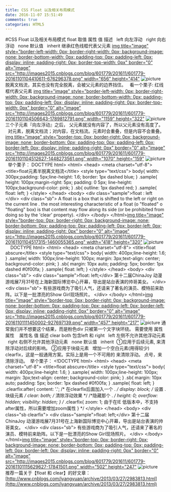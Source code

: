 ```yaml
---
title: CSS Float 以及相关布局模式
date: 2016-11-07 15:51:49
comments: true
categories: HTML5
---
```


#CSS Float 以及相关布局模式
float 取值
   属性 值 描述  &nbsp; left 向左浮动  &nbsp; right 向右浮动  &nbsp; none 默认值  &nbsp; inherit 继承红色线框代表父元素
[img title="image" style="border-left-width: 0px; border-right-width: 0px; background-image: none; border-bottom-width: 0px; padding-top: 0px; padding-left: 0px; display: inline; padding-right: 0px; border-top-width: 0px" border="0" alt="image" src="http://images2015.cnblogs.com/blog/601779/201611/601779-20161101104410611-676296378.png" width="656" height="414"](http://images2015.cnblogs.com/blog/601779/201611/601779-20161101104407346-1373359635.png)
![picture](http://images2015.cnblogs.com/blog/601779/201611/601779-20161101104410611-676296378.png)
&nbsp;
脱离文档流，其实也没有完全脱离，会被父元素的边界挡住。
&nbsp;
看一个栗子:
红线框代表父元素
[img title="image" style="border-left-width: 0px; border-right-width: 0px; background-image: none; border-bottom-width: 0px; padding-top: 0px; padding-left: 0px; display: inline; padding-right: 0px; border-top-width: 0px" border="0" alt="image" src="http://images2015.cnblogs.com/blog/601779/201611/601779-20161101104506643-1789812791.png" width="1159" height="322"](http://images2015.cnblogs.com/blog/601779/201611/601779-20161101104442533-2066410256.png)
![picture](http://images2015.cnblogs.com/blog/601779/201611/601779-20161101104506643-1789812791.png)
三个子元素『向左浮动』之后， 父元素就没有内容了，所以父元素没有高度了。
&nbsp;
&nbsp;
对元素，脱离文档流；对内容，在文档流。元素时会重叠，但是内容不会重叠。
[img title="image" style="border-top: 0px; border-right: 0px; background-image: none; border-bottom: 0px; padding-top: 0px; padding-left: 0px; border-left: 0px; display: inline; padding-right: 0px" border="0" alt="image" src="http://images2015.cnblogs.com/blog/601779/201611/601779-20161101104512627-1448273561.png" width="1070" height="159"](http://images2015.cnblogs.com/blog/601779/201611/601779-20161101104509440-943711875.png)
![picture](http://images2015.cnblogs.com/blog/601779/201611/601779-20161101104512627-1448273561.png)
&nbsp;
举个栗子：
DOCTYPE html&gt; &lt;html&gt; &lt;head&gt;     &lt;meta charset="utf-8"&gt;     &lt;title&gt;float元素半脱离文档流&lt;/title&gt;     &lt;style type="text/css"&gt;     body{         width: 300px;padding: 5px;line-height: 1.6;         border: 1px dashed blue;     }     .sample{         height: 100px;margin-right: 5px;         padding: 0 5px; line-height: 100px;background-color: pink;     }     .sb{         outline: 1px dashed  red;     }     .sample{         float: left;     }     &lt;/style&gt; &lt;/head&gt; &lt;body&gt; &lt;div class="sample"&gt;float : left &lt;/div&gt; &lt;div class="sb"&gt; A float is a box that is shifted to the left or right on the current line . the most interesting characteristic of a float (o "floated" o "floating" box) is that content may flow along its side (or be prohibited from doing so by the 'clear' property). &lt;/div&gt; &lt;/body&gt; &lt;/html&gt;[img title="image" style="border-top: 0px; border-right: 0px; background-image: none; border-bottom: 0px; padding-top: 0px; padding-left: 0px; border-left: 0px; display: inline; padding-right: 0px" border="0" alt="image" src="http://images2015.cnblogs.com/blog/601779/201611/601779-20161101104517315-1460055365.png" width="418" height="320"](http://images2015.cnblogs.com/blog/601779/201611/601779-20161101104514721-525697493.png)
![picture](http://images2015.cnblogs.com/blog/601779/201611/601779-20161101104517315-1460055365.png)
&nbsp;
&nbsp;
&nbsp;
DOCTYPE html&gt; &lt;html&gt; &lt;head&gt;     &lt;meta charset="utf-8"&gt;     &lt;title&gt;float abscure&lt;/title&gt;     &lt;style type="text/css"&gt;     body{         width: 400px;line-height: 1.6;     }     .sample{         width: 100px;line-height: 100px;         margin: 3px;text-align: center;         background-color: pink;     }     .sb{         margin: 10px auto; padding: 5px; border: 1px dashed #0f00fa;     }     .sample{         float: left;     }          &lt;/style&gt; &lt;/head&gt; &lt;body&gt;     &lt;div class="sb"&gt;             &lt;div class="sample"&gt;float: left;&lt;/div&gt;         第十二届ChinaJoy 动漫游戏展7月31号在上海新国际博览中心开幕，导出是站台表演的帅哥美女。     &lt;/div&gt;          &lt;div class="sb"&gt;         有些游戏商为了吸引人气，还请来了著名的演员、模特前来助阵。以下是一批漂亮的Show Girl现场照片。     &lt;/div&gt; &lt;/body&gt; &lt;/html&gt;[img title="image" style="border-top: 0px; border-right: 0px; background-image: none; border-bottom: 0px; padding-top: 0px; padding-left: 0px; border-left: 0px; display: inline; padding-right: 0px" border="0" alt="image" src="http://images2015.cnblogs.com/blog/601779/201611/601779-20161101111450002-927697139.png" width="457" height="217"](http://images2015.cnblogs.com/blog/601779/201611/601779-20161101111446986-468997174.png)
![picture](http://images2015.cnblogs.com/blog/601779/201611/601779-20161101111450002-927697139.png)
通常我们并不想要这个结果，而是粉色div 只被第一个文字块环绕。 需要使用 
 属性
 属性&nbsp;
&nbsp;
   属性名 值 描述  clear both 包含left 和 right  &nbsp; left 左侧不允许其他浮动元素  &nbsp; right 右侧不允许其他浮动元素  &nbsp; none 默认值  &nbsp; inherit &nbsp;①应用于后续元素, 来清除浮动对后续的影响。
②应用于块级元素
&nbsp;
增加一个空白元素(用得较少)
clearfix，这是一般通用方案。实际上是用一个不可用的
来清除浮动。
点号，来清除浮动。&nbsp;
举个栗子：
&lt;!DOCTYPE html&gt; &lt;html&gt; &lt;head&gt;     &lt;meta charset="utf-8"&gt;     &lt;title&gt;float abscure&lt;/title&gt;     &lt;style type="text/css"&gt;     body{         width: 400px;line-height: 1.6;     }     .sample{         width: 100px;line-height: 100px;         margin: 3px;text-align: center;         background-color: pink;     }     .sb{         margin: 10px auto; padding: 5px; border: 1px dashed #0f00fa;     }     .sample{         float: left;     }     .clearfix:after{         content: '.';     /* 在clearfix后面加入一个 . */         display: block; /* 设置 . 块级元素 */         clear: both;  /* 清除浮动效果 */         /*隐藏那个 .  */         height: 0;                overflow: hidden;         visibility: hidden;     } /*    .clearfix{     zoom: 1; 由于在IE 低版本中，不支持after属性，所以需要增加zoom属性      } */     &lt;/style&gt; &lt;/head&gt; &lt;body&gt;     &lt;div class="sb clearfix"&gt;             &lt;div class="sample"&gt;float: left;&lt;/div&gt;         第十二届ChinaJoy 动漫游戏展7月31号在上海新国际博览中心开幕，导出是站台表演的帅哥美女。     &lt;/div&gt;          &lt;div class="sb"&gt;         有些游戏商为了吸引人气，还请来了著名的演员、模特前来助阵。以下是一批漂亮的Show Girl现场照片。     &lt;/div&gt; &lt;/body&gt; &lt;/html&gt;[img title="image" style="border-top: 0px; border-right: 0px; background-image: none; border-bottom: 0px; padding-top: 0px; padding-left: 0px; border-left: 0px; display: inline; padding-right: 0px" border="0" alt="image" src="http://images2015.cnblogs.com/blog/601779/201611/601779-20161101115629627-17841501.png" width="502" height="247"](http://images2015.cnblogs.com/blog/601779/201611/601779-20161101115624580-890953404.png)
![picture](http://images2015.cnblogs.com/blog/601779/201611/601779-20161101115629627-17841501.png)
&nbsp;
&nbsp;
&nbsp;
推荐一篇关于【float 和 clear】的好文章： 
[http://www.cnblogs.com/iyangyuan/archive/2013/03/27/2983813.html](http://www.cnblogs.com/iyangyuan/archive/2013/03/27/2983813.html)
